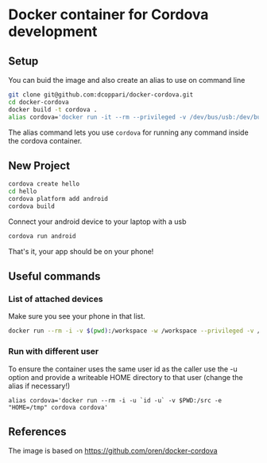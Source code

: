 # Docker container for Cordova development

## Setup

You can buid the image and also create an alias to use on command line

```bash
git clone git@github.com:dcoppari/docker-cordova.git
cd docker-cordova
docker build -t cordova .
alias cordova='docker run -it --rm --privileged -v /dev/bus/usb:/dev/bus/usb -v $PWD:/src cordova cordova'
```

The alias command lets you use `cordova` for running any command inside the cordova container.

## New Project

```bash
cordova create hello
cd hello
cordova platform add android
cordova build
```

Connect your android device to your laptop with a usb

```bash
cordova run android
```

That's it, your app should be on your phone!

## Useful commands

### List of attached devices

Make sure you see your phone in that list.

```bash
docker run --rm -i -v $(pwd):/workspace -w /workspace --privileged -v /dev/bus/usb:/dev/bus/usb cordova adb devices
```

### Run with different user

To ensure the container uses the same user id as the caller use the
-u option and provide a writeable HOME directory to that user (change the alias if necessary!)

    alias cordova='docker run --rm -i -u `id -u` -v $PWD:/src -e "HOME=/tmp" cordova cordova'

## References

The image is based on https://github.com/oren/docker-cordova
